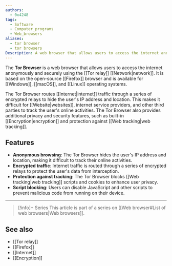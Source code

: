 ```yaml
---
authors:
  - 0x4248
tags:
  - Software
  - Computer_programs
  - Web_browsers
aliases: 
  - tor browser
  - tor browsers
Description: A web browser that allows users to access the internet anonymously and securely.
---
```

The **Tor Browser** is a web browser that allows users to access the internet anonymously and securely using the [[Tor relay]] [[Network|network]]. It is based on the open-source [[Firefox]] browser and is available for [[Windows]], [[macOS]], and [[Linux]] operating systems.

The Tor Browser routes [[Internet|internet]] traffic through a series of encrypted relays to hide the user's IP address and location. This makes it difficult for [[Website|websites]], internet service providers, and other third parties to track the user's online activities. The Tor Browser also provides additional privacy and security features, such as built-in [[Encryption|encryption]] and protection against [[Web tracking|web tracking]].

## Features
- **Anonymous browsing**: The Tor Browser hides the user's IP address and location, making it difficult to track their online activities.
- **Encrypted traffic**: Internet traffic is routed through a series of encrypted relays to protect the user's data from interception.
- **Protection against tracking**: The Tor Browser blocks [[Web tracking|web tracking]] scripts and cookies to enhance user privacy.
- **Script blocking**: Users can disable JavaScript and other scripts to prevent malicious code from running on their device.

---
> [!info]+ Series
> This article is part of a series on [[Web browser#List of web browsers|Web browsers]].

## See also
- [[Tor relay]]
- [[Firefox]]
- [[Internet]]
- [[Encryption]]